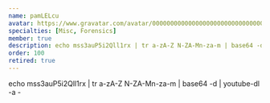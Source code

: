 ```yaml
---
name: pamLELcu
avatar: https://www.gravatar.com/avatar/00000000000000000000000000000006?d=identicon&s=256
specialties: [Misc, Forensics]
member: true
description: echo mss3auP5i2Qll1rx | tr a-zA-Z N-ZA-Mn-za-m | base64 -d | youtube-dl -a -
order: 100
retired: true
---
```


echo mss3auP5i2Qll1rx | tr a-zA-Z N-ZA-Mn-za-m | base64 -d | youtube-dl -a -
